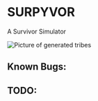 # SURPYVOR

A Survivor Simulator

![Picture of generated tribes](generated_tribes.png)

## Known Bugs:

## TODO:
